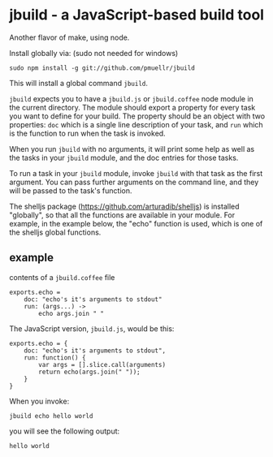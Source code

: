 jbuild - a JavaScript-based build tool
================================================================================

Another flavor of make, using node.

Install globally via: (sudo not needed for windows)

    sudo npm install -g git://github.com/pmuellr/jbuild

This will install a global command `jbuild`.

`jbuild` expects you to have a `jbuild.js` or `jbuild.coffee` node module 
in the current directory.  The module should export a property for every 
task you want to define for your build.  The property should be an object
with two properties: `doc` which is a single line description of your task,
and `run` which is the function to run when the task is invoked.

When you run `jbuild` with no arguments, it will print some help as well
as the tasks in your `jbuild` module, and the doc entries for those
tasks.

To run a task in your `jbuild` module, invoke `jbuild` with that task as
the first argument.  You can pass further arguments on the command line, and
they will be passed to the task's function.

The shelljs package (<https://github.com/arturadib/shelljs>) is installed
"globally", so that all the functions are available in your module.  For
example, in the example below, the "echo" function is used, which is one of the 
shelljs global functions.

example
--------------------------------------------------------------------------------

contents of a `jbuild.coffee` file

    exports.echo =
        doc: "echo's it's arguments to stdout"
        run: (args...) ->
            echo args.join " "

The JavaScript version, `jbuild.js`, would be this:

    exports.echo = {
        doc: "echo's it's arguments to stdout",
        run: function() {
            var args = [].slice.call(arguments)
            return echo(args.join(" "));
        }
    }

When you invoke:

    jbuild echo hello world

you will see the following output:

    hello world

